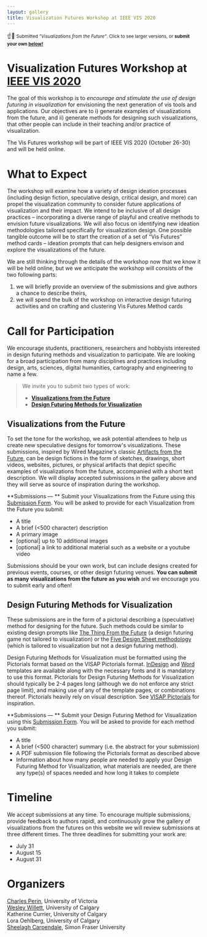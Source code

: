 ```yaml
---
layout: gallery
title: Visualization Futures Workshop at IEEE VIS 2020
---
```


☝️🚀 <small>Submitted *"Visualizations from the Future"*. Click to see larger versions, or **submit your own [below!](#call-for-participation)**</small>

# Visualization Futures Workshop at [IEEE VIS 2020](https://ieeevis.org)

The goal of this workshop is to _encourage and stimulate the use of design futuring in visualization_ for envisioning the next generation of vis tools and applications. Our objectives are to i) generate examples of visualizations from the future, and ii) generate methods for designing such visualizations, that other people can include in their teaching and/or practice of visualization.

The Vis Futures workshop will be part of IEEE VIS 2020 (October 26-30) and will be held online. 

# What to Expect
The workshop will examine how a variety of design ideation processes (including design fiction, speculative design, critical design, and more) can propel the visualization community to consider future applications of visualization and their impact. We intend to be inclusive of all design practices – incorporating a diverse range of playful and creative methods to envision future visualizations. We will also focus on identifying new ideation methodologies tailored specifically for visualization design. One possible tangible outcome will be to start the creation of a set of “Vis Futures” method cards – ideation prompts that can help designers envison and explore the visualizations of the future.

We are still thinking through the details of the workshop now that we know it will be held online, but we we anticipate the workshop will consists of the two following parts:
1. we will briefly provide an overview of the submissions and give authors a chance to describe theirs,
2. we will spend the bulk of the workshop on interactive design futuring activities and on crafting and clustering Vis Futures Method cards

# Call for Participation

We encourage students, practitioners, researchers and hobbyists interested in design futuring methods and visualization to participate. We are looking for a broad participation from many disciplines and practices including design, arts, sciences, digital humanities, cartography and engineering to name a few.

> We invite you to submit two types of work: 
> * **[Visualizations from the Future](#visualizations-from-the-future)** 
> * **[Design Futuring Methods for Visualization](#design-futuring-methods-for-visualization)**

## Visualizations from the Future
To set the tone for the workshop, we ask potential attendees to help us create new speculative designs for tomorrow's visualizations.
These submissions, inspired by Wired Magazine's classic [Artifacts from the Future](https://digitalcortex.net/the-future/wired-found-the-ultimate-collection), can be design fictions in the form of sketches, drawings, short videos, websites, pictures, or physical artifacts that depict specific examples of visualizations from the future, accompanied with a short text description. We will display accepted submissions in the gallery above and they will serve as source of inspiration during the workshop. 

**Submissions — **
Submit your Visualizations from the Future using this [Submission Form](https://forms.gle/mfE4q3c7HqAyJd8B6). You will be asked to provide for each Visualization from the Future you submit:
- A title
- A brief (<500 character) description
- A primary image
- [optional] up to 10 additional images
- [optional] a link to additional material such as a website or a youtube video

Submissions should be your own work, but can include designs created for previous events, courses, or other design futuring venues.
**You can submit as many visualizations from the future as you wish** and we encourage you to submit early and often!

## Design Futuring Methods for Visualization
These submissions are in the form of a pictorial describing a (speculative) method for designing for the future. Such methods could be similar to existing design prompts like [The Thing From the Future](https://situationlab.org/tag/the-thing-from-the-future/) (a design futuring game not tailored to visualization) or the [Five Design Sheet methodology](http://fds.design/) (which is tailored to visualization but not a design futuring method).

Design Futuring Methods for Visualization must be formatted using the Pictorials format based on the VISAP Pictorials format. [InDesign](./assets/templates/pictorials/VisFutures_pictorial_InDesign.zip) and [Word](./assets/templates/pictorials/VisFutures_pictorial_Word.zip) templates are available along with the necessary fonts and it is mandatory to use this format. Pictorials for Design Futuring Methods for Visualization should typically be 2-4 pages long (although we do not enforce any strict page limit), and making use of any of the template pages, or combinations thereof. 
Pictorials heavily rely on visual description. See [VISAP Pictorials](https://visap.net/submission.html#pictorials) for inspiration.

**Submissions — **
Submit your Design Futuring Method for Visualization using this [Submission Form](https://forms.gle/mfE4q3c7HqAyJd8B6). You will be asked to provide for each method you submit:
- A title
- A brief (<500 character) summary (i.e. the abstract for your submission)
- A PDF submission file following the Pictorials format as described above
- Information about how many people are needed to apply your Design Futuring Method for Visualization, what materials are needed, are there any type(s) of spaces needed and how long it takes to complete

# Timeline
We accept submissions at any time. To encourage multiple submissions, provide feedback to authors rapidl, and continuously grow the gallery of visualizations from the futures on this website we will review submissions at three different times. 
The three deadlines for submitting your work are:
- July 31
- August 15
- August 31

# Organizers
[Charles Perin](http://charlesperin.net/), University of Victoria <br>
[Wesley Willett](http://dataexperience.cpsc.ucalgary.ca/), University of Calgary <br>
Katherine Currier, University of Calgary <br>
Lora Oehlberg, University of Calgary <br>
[Sheelagh Carpendale](http://sheelaghcarpendale.ca/), Simon Fraser University


